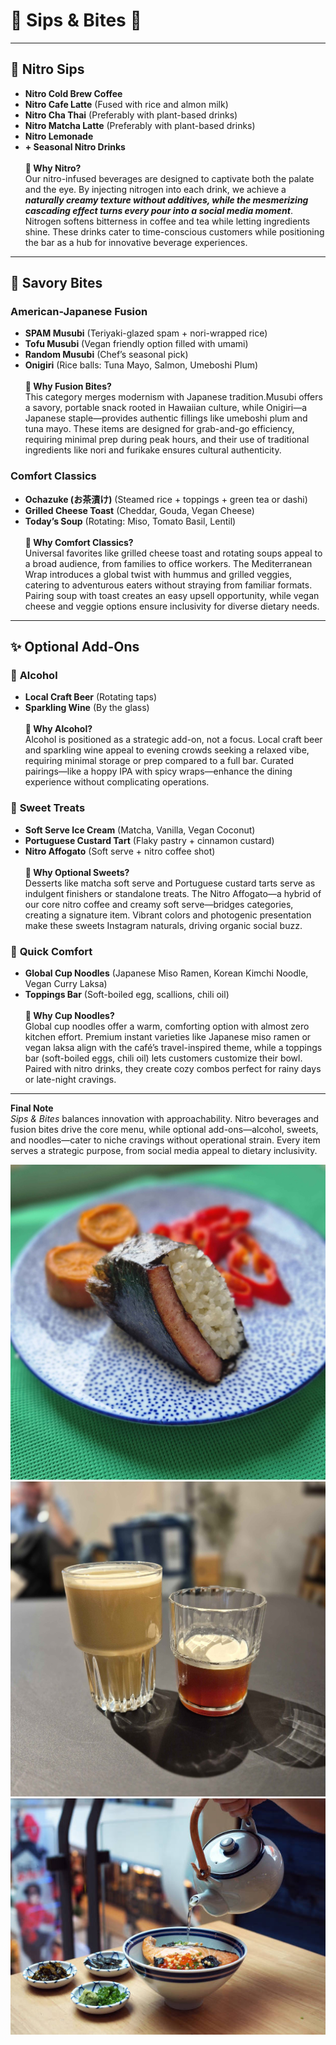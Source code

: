 # 🧋 Sips & Bites 🍙  

---

## 🥤 **Nitro Sips**  
- **Nitro Cold Brew Coffee**
- **Nitro Cafe Latte**  (Fused with rice and almon milk)  
- **Nitro Cha Thai**  (Preferably with plant-based drinks)
- **Nitro Matcha Latte**  (Preferably with plant-based drinks)
- **Nitro Lemonade**  
- **+ Seasonal Nitro Drinks**  
\
   **🤔 Why Nitro?**  
   Our nitro-infused beverages are designed to captivate both the palate and the eye. By injecting nitrogen into each drink, we achieve a ***naturally creamy texture without additives, while the mesmerizing cascading effect turns every pour into a social media moment***. Nitrogen softens bitterness in coffee and tea while letting ingredients shine. These drinks cater to time-conscious customers while positioning the bar as a hub for innovative beverage experiences.  

---

## 🍣 **Savory Bites**  

### **American-Japanese Fusion**  
- **SPAM Musubi** (Teriyaki-glazed spam + nori-wrapped rice)
- **Tofu Musubi** (Vegan friendly option filled with umami)
- **Random Musubi** (Chef’s seasonal pick)  
- **Onigiri** (Rice balls: Tuna Mayo, Salmon, Umeboshi Plum)  
\
   **🤔 Why Fusion Bites?**  
   This category merges modernism with Japanese tradition.Musubi offers a savory, portable snack rooted in Hawaiian culture, while Onigiri—a Japanese staple—provides authentic fillings like umeboshi plum and tuna mayo. These items are designed for grab-and-go efficiency, requiring minimal prep during peak hours, and their use of traditional ingredients like nori and furikake ensures cultural authenticity.  

### **Comfort Classics**  
- **Ochazuke (お茶漬け)** (Steamed rice + toppings + green tea or dashi) 
- **Grilled Cheese Toast** (Cheddar, Gouda, Vegan Cheese)  
- **Today’s Soup** (Rotating: Miso, Tomato Basil, Lentil)  
\
   **🤔 Why Comfort Classics?**  
   Universal favorites like grilled cheese toast and rotating soups appeal to a broad audience, from families to office workers. The Mediterranean Wrap introduces a global twist with hummus and grilled veggies, catering to adventurous eaters without straying from familiar formats. Pairing soup with toast creates an easy upsell opportunity, while vegan cheese and veggie options ensure inclusivity for diverse dietary needs.  

---

## ✨ **Optional Add-Ons**  

### 🥂 **Alcohol**  
- **Local Craft Beer** (Rotating taps)  
- **Sparkling Wine** (By the glass)  
\
   **🤔 Why Alcohol?**  
   Alcohol is positioned as a strategic add-on, not a focus. Local craft beer and sparkling wine appeal to evening crowds seeking a relaxed vibe, requiring minimal storage or prep compared to a full bar. Curated pairings—like a hoppy IPA with spicy wraps—enhance the dining experience without complicating operations.  

### 🍦 **Sweet Treats**  
- **Soft Serve Ice Cream** (Matcha, Vanilla, Vegan Coconut)  
- **Portuguese Custard Tart** (Flaky pastry + cinnamon custard)  
- **Nitro Affogato** (Soft serve + nitro coffee shot)  
\
   **🤔 Why Optional Sweets?**  
   Desserts like matcha soft serve and Portuguese custard tarts serve as indulgent finishers or standalone treats. The Nitro Affogato—a hybrid of our core nitro coffee and creamy soft serve—bridges categories, creating a signature item. Vibrant colors and photogenic presentation make these sweets Instagram naturals, driving organic social buzz.  

### 🍜 **Quick Comfort**  
- **Global Cup Noodles** (Japanese Miso Ramen, Korean Kimchi Noodle, Vegan Curry Laksa)  
- **Toppings Bar** (Soft-boiled egg, scallions, chili oil)  
\
   **🤔 Why Cup Noodles?**  
   Global cup noodles offer a warm, comforting option with almost zero kitchen effort. Premium instant varieties like Japanese miso ramen or vegan laksa align with the café’s travel-inspired theme, while a toppings bar (soft-boiled eggs, chili oil) lets customers customize their bowl. Paired with nitro drinks, they create cozy combos perfect for rainy days or late-night cravings.  

---

**Final Note**  
*Sips & Bites* balances innovation with approachability. Nitro beverages and fusion bites drive the core menu, while optional add-ons—alcohol, sweets, and noodles—cater to niche cravings without operational strain. Every item serves a strategic purpose, from social media appeal to dietary inclusivity.  

![foto00](asset/20250225_100057.jpg)
![foto01](asset/20250225_132729.jpg)
![foto02](asset/istockphoto-1084040694-612x612.jpg)
